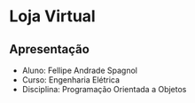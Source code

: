 # Loja Virtual
## Apresentação
- Aluno: Fellipe Andrade Spagnol
- Curso: Engenharia Elétrica 
- Disciplina: Programação Orientada a Objetos
